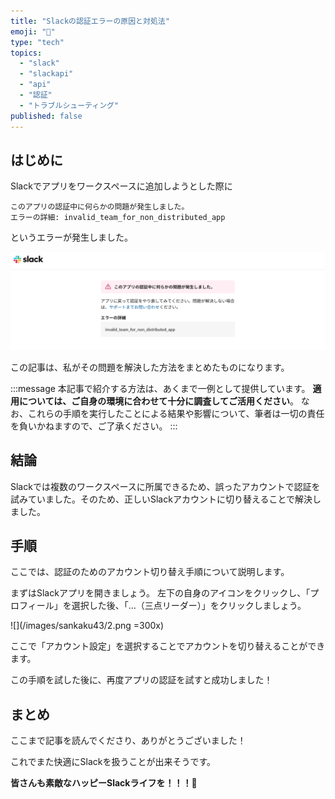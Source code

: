 ```yaml
---
title: "Slackの認証エラーの原因と対処法"
emoji: "🫶"
type: "tech"
topics:
  - "slack"
  - "slackapi"
  - "api"
  - "認証"
  - "トラブルシューティング"
published: false
---
```


## はじめに

Slackでアプリをワークスペースに追加しようとした際に

```
このアプリの認証中に何らかの問題が発生しました。
エラーの詳細: invalid_team_for_non_distributed_app
```

というエラーが発生しました。

![](/images/sankaku43/1.png)

この記事は、私がその問題を解決した方法をまとめたものになります。

:::message
本記事で紹介する方法は、あくまで一例として提供しています。
**適用については、ご自身の環境に合わせて十分に調査してご活用ください**。
なお、これらの手順を実行したことによる結果や影響について、筆者は一切の責任を負いかねますので、ご了承ください。
:::

## 結論

Slackでは複数のワークスペースに所属できるため、誤ったアカウントで認証を試みていました。そのため、正しいSlackアカウントに切り替えることで解決しました。

## 手順

ここでは、認証のためのアカウント切り替え手順について説明します。

まずはSlackアプリを開きましょう。
左下の自身のアイコンをクリックし、「プロフィール」を選択した後、「…（三点リーダー）」をクリックしましょう。

![](/images/sankaku43/2.png =300x)

ここで「アカウント設定」を選択することでアカウントを切り替えることができます。

この手順を試した後に、再度アプリの認証を試すと成功しました！

## まとめ

ここまで記事を読んでくださり、ありがとうございました！

これでまた快適にSlackを扱うことが出来そうです。

**皆さんも素敵なハッピーSlackライフを！！！🌸**
